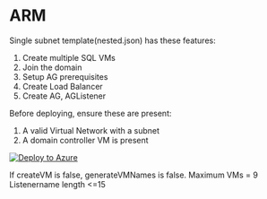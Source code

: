 # ARM

Single subnet template(nested.json) has these features:
1. Create multiple SQL VMs
2. Join the domain
3. Setup AG prerequisites
4. Create Load Balancer
5. Create AG, AGListener

Before deploying, ensure these are present:
1. A valid Virtual Network with a subnet
2. A domain controller VM is present

[![Deploy to Azure](https://aka.ms/deploytoazurebutton)](https://portal.azure.com/#create/Microsoft.Template/uri/https%3A%2F%2Fraw.githubusercontent.com%2Fshiva08%2FARM%2Fmain%2Fnested.json)


If createVM is false, generateVMNames is false.
Maximum VMs = 9
Listenername length <=15
